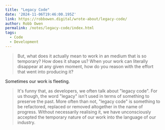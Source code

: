 ```yaml
---
title: "Legacy Code"
date: '2024-11-06T19:46:00.195Z'
link: https://robbowen.digital/wrote-about/legacy-code/
author: Robb Owen
permalink: /notes/legacy-code/index.html
tags:
  - Code
  - Development
---
```


> But, what does it actually mean to work in an medium that is so temporary? How does it shape us? When your work can literally disappear at any given moment, how do you reason with the effort that went into producing it?

Sometimes our work is fleeting.

> It's funny that, as developers, we often talk about "legacy code". For us though, the word "legacy" isn't used in terms of something to preserve the past. More often than not, "legacy code" is something to be refactored, replaced or removed altogether in the name of progress. Without necessarily realising it, we have unconsciously accepted the temporary nature of our work into the language of our industry.